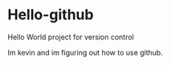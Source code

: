 # Hello-github
Hello World project for version control

Im kevin and im figuring out how to use github.
